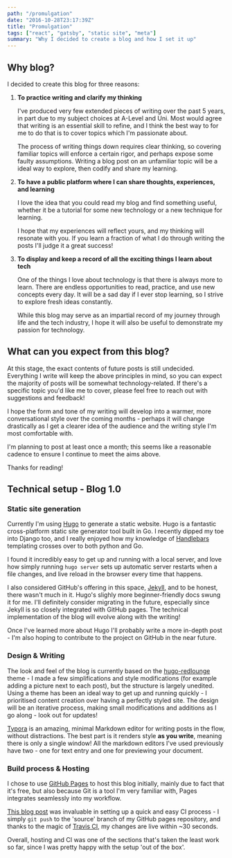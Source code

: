 ```yaml
---
path: "/promulgation"
date: "2016-10-28T23:17:39Z"
title: "Promulgation"
tags: ["react", "gatsby", "static site", "meta"]
summary: "Why I decided to create a blog and how I set it up"
---
```



## Why blog?

I decided to create this blog for three reasons:

1. **To practice writing and clarify my thinking**

    I've produced very few extended pieces of writing over the past 5 years, in part due to my subject choices at A-Level and Uni. Most would agree that writing is an essential skill to refine, and I think the best way to for me to do that is to cover topics which I'm passionate about.

    The process of writing things down requires clear thinking, so covering familiar topics will enforce a certain rigor, and perhaps expose some faulty assumptions. Writing a blog post on an unfamiliar topic will be a ideal way to explore, then codify and share my learning.

2. **To have a public platform where I can share thoughts, experiences, and learning**

    I love the idea that you could read my blog and find something useful, whether it be a tutorial for some new technology or a new technique for learning.

    I hope that my experiences will reflect yours, and my thinking will resonate with you. If you learn a fraction of what I do through writing the posts I'll judge it a great success!

3. **To display and keep a record of all the exciting things I learn about tech**

    One of the things I love about technology is that there is always more to learn. There are endless opportunities to read, practice, and use new concepts every day. It will be a sad day if I ever stop learning, so I strive to explore fresh ideas constantly.

    While this blog may serve as an impartial record of my journey through life and the tech industry, I hope it will also be useful to demonstrate my passion for technology.






## What can you expect from this blog?

At this stage, the exact contents of future posts is still undecided. Everything I write will keep the above principles in mind, so you can expect the majority of posts will be somewhat technology-related. If there's a specific topic you'd like me to cover, please feel free to reach out with suggestions and feedback!

I hope the form and tone of my writing will develop into a warmer, more conversational style over the coming months - perhaps it will change drastically as I get a clearer idea of the audience and the writing style I'm most comfortable with.

I'm planning to post at least once a month; this seems like a reasonable cadence to ensure I continue to meet the aims above.



Thanks for reading!





## Technical setup - Blog 1.0

### Static site generation

Currently I'm using [Hugo](https://gohugo.io/) to generate a static website. Hugo is a fantastic cross-platform static site generator tool built in Go. I recently dipped my toe into Django too, and I really enjoyed how my knowledge of [Handlebars](http://handlebarsjs.com/) templating  crosses over to both python and Go.

I found it incredibly easy to get up and running with a local server, and love how simply running `hugo server` sets up automatic server restarts when a file changes, and live reload  in the browser every time that happens.

I also considered GitHub's offering in this space, [Jekyll](https://jekyllrb.com/), and to be honest, there wasn't much in it. Hugo's slighly more beginner-friendly docs swung it for me. I'll definitely consider migrating in the future, especially since Jekyll is so closely integrated with GitHub pages. The technical implementation of the blog will evolve along with the writing!

Once I've learned more about Hugo I'll probably write a more in-depth post - I'm also hoping to contribute to the project on GitHub in the near future.



### Design & Writing

The look and feel of the blog is currently based on the [hugo-redlounge](https://github.com/tmaiaroto/hugo-redlounge) theme - I made a few simplifications and style modifications (for example adding a picture next to each post), but the structure is largely unedited. Using a theme has been an ideal way to get up and running quickly - I prioritised content creation over having a perfectly styled site. The design will be an iterative process, making small modifications and additions as I go along - look out for updates!



[Typora](https://typora.io/) is an amazing, minimal Markdown editor for writing posts in the flow, without distractions. The best part is it renders style **as you write**, meaning there is only a single window! All the markdown editors I've used previously have two - one for text entry and one for previewing your document.



### Build process & Hosting

I chose to use [GitHub Pages](https://pages.github.com/) to host this blog initially, mainly due to fact that it's free, but also because Git is a tool I'm very familiar with, Pages integrates seamlessly into my workflow.

[This blog post](https://blog.christophvoigt.com/setting-up-hugo-with-github-pages/) was invaluable in setting up a quick and easy CI process - I simply `git push` to the 'source' branch of my GitHub pages repository, and thanks to the magic of [Travis CI](https://travis-ci.org/), my changes are live within ~30 seconds.

Overall, hosting and CI was one of the sections that's taken the least work so far, since I was pretty happy with the setup 'out of the box'.
